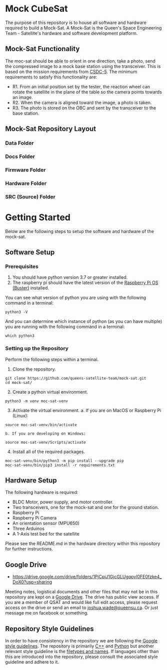 # Mock CubeSat

The purpose of this repository is to house all software and hardware required to build a Mock-Sat. A Mock-Sat is the Queen's Space Engineering Team - Satellite's hardware and software development platform. 

## Mock-Sat Functionality

The moc-sat should be able to orient in one direction, take a photo, send the compressed image to a mock base station using the transceiver. This is based on the mission requirements from [CSDC-5](http://www.csdcms.ca/). The minimum requirements to satisfy this functionality are:

- R1. From an initial position set by the tester, the reaction wheel can rotate the satellite in the plane of the table so the camera points towards an image.
- R2. When the camera is aligned toward the image, a photo is taken.
- R3. The photo is stored on the OBC and sent by the transceiver to the base station.

## Mock-Sat Repository Layout

### Data Folder

### Docs Folder

### Firmware Folder

### Hardware Folder

### SRC (Source) Folder


# Getting Started
Below are the following steps to setup the software and hardware of the mock-sat.

## Software Setup
### Prerequisites
1. You should have python version 3.7 or greater installed.
2. The raspberry pi should have the latest version of the [Raspberry Pi OS (Buster)](https://www.raspberrypi.com/software/) installed.

You can see what version of python you are using with the following command in a terminal:
```
python3 -V
```

And you can determine which instance of python (as you can have multiple) you are running with the following command in a terminal:
```
which python3
```

### Setting up the Repository
Perform the following steps within a terminal.

1. Clone the repository.
```
git clone https://github.com/queens-satellite-team/mock-sat.git
cd mock-sat/
```

2. Create a python virtual environment. 
```
python3 -m venv moc-sat-venv
```

3. Activate the virtual environment.
    a. If you are on MacOS or Raspberry Pi (Linux):
```
source moc-sat-venv/bin/activate
```

    b. If you are developing on Windows:
```
source moc-sat-venv/Scripts/activate
```

4. Install all of the required packages.
```
moc-sat-venv/bin/python3 -m pip install --upgrade pip
moc-sat-venv/bin/pip3 install -r requirements.txt
```

## Hardware Setup
The following hardware is required:
- BLDC Motor, power supply, and motor controller.
- Two transceivers, one for the mock-sat and one for the ground station.
- Raspberry Pi
- Raspberry Pi Camera
- An orientation sensor (MPU650)
- Three Arduinos
- A 1-Axis test bed for the satellite

Please see the README.md in the hardware directory within this repository for further instructions.

## Google Drive 

- https://drive.google.com/drive/folders/1PjCpiJ1GjcGLUgqpvl0FE0fzke4_DoX0?usp=sharing

Meeting notes, logistical documents and other files that may not be in this repository are kept on a
[Google Drive](https://drive.google.com/drive/folders/1PjCpiJ1GjcGLUgqpvl0FE0fzke4_DoX0?usp=sharinghttps://www.google.com). The drive has public view access. If you are a member of QSAT and would like full edit access, please request access on the drive or send an email to joshua.wade@queensu.ca. Or just message me on facebook or something. 

## Repository Style Guidelines
In order to have consistency in the repository we are following the [Google
style guidelines](https://github.com/google/styleguide). The repository is 
primarily [C++](https://google.github.io/styleguide/cppguide.html) and 
[Python](https://google.github.io/styleguide/pyguide.html) but another relevant
style guideline is the [filetypes and names](https://developers.google.com/style/filenames).
If languages other than this are introduced into the repository, please consult
the associated style guideline and adhere to it.
